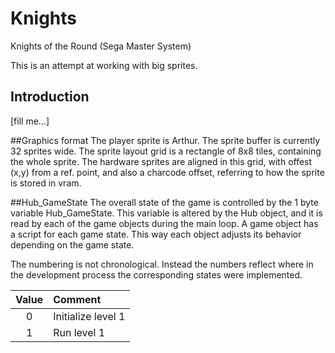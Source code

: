 # Knights
Knights of the Round (Sega Master System)

This is an attempt at working with big sprites.

## Introduction
[fill me...]

##Graphics format
The player sprite is Arthur. The sprite buffer is currently 32 sprites wide.
The sprite layout grid is a rectangle of 8x8 tiles, containing the whole sprite.
The hardware sprites are aligned in this grid, with offest (x,y) from a ref.
point, and also a charcode offset, referring to how the sprite is stored in
vram.


##Hub_GameState
The overall state of the game is controlled by the 1 byte variable
Hub_GameState. This variable is altered by the Hub object, and it is read by
each of the game objects during the main loop. A game object has a script for
each game state. This way each object adjusts its behavior depending on the
game state.

The numbering is not chronological. Instead the numbers reflect where in the
development process the corresponding states were implemented.

| Value | Comment                                                              |
| :---: | :------------------------------------------------------------------- |
| 0     | Initialize level 1                                                   |
| 1     | Run level 1                                                          |
